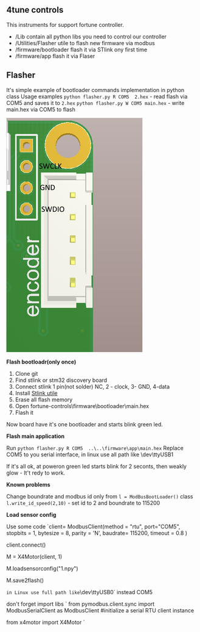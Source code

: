 
## 4tune controls 
This instruments for support fortune controller.

 - /Lib contain all python libs you need to control our controller
 - /Utilities/Flasher utile to flash new firmware via modbus
 - /firmware/bootloader flash it via STlink ony first time
 - /firmware/app flash it via Flaser


## Flasher
It's simple example of bootloader commands implementation in python class 
Usage examples 
`python flasher.py R COM5  2.hex` - read flash via COM5 and saves it to `2.hex`
`python flasher.py W COM5 main.hex` - write main.hex via COM5 to flash

![SWIM connector](swimpinout.PNG)

**Flash bootloadr(only once)**
 1. Clone git
 2. Find stlink or stm32 discovery board
 3. Connect stlink 1 pin(not solder) NC, 2 - clock, 3- GND, 4-data
 4. Install [Stlink utile](https://www.st.com/en/development-tools/stsw-link004.html)
 5. Erase all flash memory
 6. Open fortune-controls\firmware\bootloader\main.hex
 7. Flash it
 
Now board have it's one bootloader and starts blink green led.

**Flash main application**

Run `python flasher.py R COM5  ..\..\firmware\app\main.hex` 
Replace COM5 to you serial interface, in linux use all path like \dev\ttyUSB1

If it's all ok, at poweron green led starts blink for 2 seconts, then weakly glow - It't redy to work.

**Known problems**

Change boundrate and modbus id only from `l = ModBusBootLoader()` class
`l.write_id_speed(2,10)` - set id to 2 and boundrate to 115200

**Load sensor config**

Use some code 
`client= ModbusClient(method = "rtu", port="COM5", stopbits = 1,
                     bytesize = 8, parity = 'N', baudrate= 115200,
                     timeout = 0.8 )
					 					 
client.connect()

M = X4Motor(client, 1)

M.loadsensorconfig("1.npy")

M.save2flash()

`
in Linux use full path like `\dev\ttyUSB0` instead COM5

don't forget import libs
`
from pymodbus.client.sync import ModbusSerialClient as ModbusClient #initialize a serial RTU client instance

from x4motor import X4Motor
`